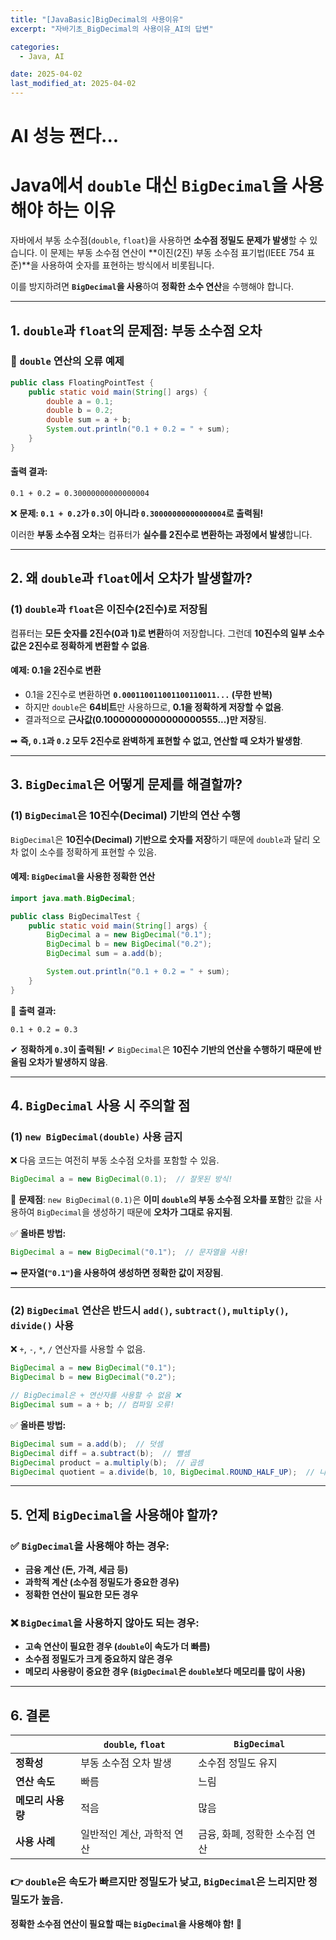 ```yaml
---
title: "[JavaBasic]BigDecimal의 사용이유"
excerpt: "자바기초_BigDecimal의 사용이유_AI의 답변"

categories:
  - Java, AI

date: 2025-04-02
last_modified_at: 2025-04-02
---
```


# AI 성능 쩐다...

# **Java에서 `double` 대신 `BigDecimal`을 사용해야 하는 이유**

자바에서 부동 소수점(`double`, `float`)을 사용하면 **소수점 정밀도 문제가 발생**할 수 있습니다. 이 문제는 부동 소수점 연산이 **이진(2진) 부동 소수점 표기법(IEEE 754 표준)**을 사용하여 숫자를 표현하는 방식에서 비롯됩니다.

이를 방지하려면 **`BigDecimal`을 사용**하여 **정확한 소수 연산**을 수행해야 합니다.

---

## **1. `double`과 `float`의 문제점: 부동 소수점 오차**

### **🔹 `double` 연산의 오류 예제**

```java
public class FloatingPointTest {
    public static void main(String[] args) {
        double a = 0.1;
        double b = 0.2;
        double sum = a + b;
        System.out.println("0.1 + 0.2 = " + sum);
    }
}
```

#### **출력 결과:**

```
0.1 + 0.2 = 0.30000000000000004
```

❌ **문제: `0.1 + 0.2`가 `0.3`이 아니라 `0.30000000000000004`로 출력됨!**

이러한 **부동 소수점 오차**는 컴퓨터가 **실수를 2진수로 변환하는 과정에서 발생**합니다.

---

## **2. 왜 `double`과 `float`에서 오차가 발생할까?**

### **(1) `double`과 `float`은 이진수(2진수)로 저장됨**

컴퓨터는 **모든 숫자를 2진수(0과 1)로 변환**하여 저장합니다. 그런데 **10진수의 일부 소수 값은 2진수로 정확하게 변환할 수 없음**.

#### **예제: 0.1을 2진수로 변환**

- 0.1을 2진수로 변환하면 **`0.000110011001100110011...` (무한 반복)**
- 하지만 `double`은 **64비트**만 사용하므로, **0.1을 정확하게 저장할 수 없음**.
- 결과적으로 **근사값(0.10000000000000000555...)만 저장**됨.

➡ **즉, `0.1`과 `0.2` 모두 2진수로 완벽하게 표현할 수 없고, 연산할 때 오차가 발생함**.

---

## **3. `BigDecimal`은 어떻게 문제를 해결할까?**

### **(1) `BigDecimal`은 10진수(Decimal) 기반의 연산 수행**

`BigDecimal`은 **10진수(Decimal) 기반으로 숫자를 저장**하기 때문에 `double`과 달리 오차 없이 소수를 정확하게 표현할 수 있음.

#### **예제: `BigDecimal`을 사용한 정확한 연산**

```java
import java.math.BigDecimal;

public class BigDecimalTest {
    public static void main(String[] args) {
        BigDecimal a = new BigDecimal("0.1");
        BigDecimal b = new BigDecimal("0.2");
        BigDecimal sum = a.add(b);

        System.out.println("0.1 + 0.2 = " + sum);
    }
}
```

🔹 **출력 결과:**

```
0.1 + 0.2 = 0.3
```

✔ **정확하게 `0.3`이 출력됨!**
✔ `BigDecimal`은 **10진수 기반의 연산을 수행하기 때문에 반올림 오차가 발생하지 않음**.

---

## **4. `BigDecimal` 사용 시 주의할 점**

### **(1) `new BigDecimal(double)` 사용 금지**

❌ 다음 코드는 여전히 부동 소수점 오차를 포함할 수 있음.

```java
BigDecimal a = new BigDecimal(0.1);  // 잘못된 방식!
```

🔹 **문제점**: `new BigDecimal(0.1)`은 **이미 `double`의 부동 소수점 오차를 포함**한 값을 사용하여 `BigDecimal`을 생성하기 때문에 **오차가 그대로 유지됨**.

✅ **올바른 방법:**

```java
BigDecimal a = new BigDecimal("0.1");  // 문자열을 사용!
```

➡ **문자열(`"0.1"`)을 사용하여 생성하면 정확한 값이 저장됨**.

---

### **(2) `BigDecimal` 연산은 반드시 `add()`, `subtract()`, `multiply()`, `divide()` 사용**

❌ `+`, `-`, `*`, `/` 연산자를 사용할 수 없음.

```java
BigDecimal a = new BigDecimal("0.1");
BigDecimal b = new BigDecimal("0.2");

// BigDecimal은 + 연산자를 사용할 수 없음 ❌
BigDecimal sum = a + b; // 컴파일 오류!
```

✅ **올바른 방법:**

```java
BigDecimal sum = a.add(b);  // 덧셈
BigDecimal diff = a.subtract(b);  // 뺄셈
BigDecimal product = a.multiply(b);  // 곱셈
BigDecimal quotient = a.divide(b, 10, BigDecimal.ROUND_HALF_UP);  // 나눗셈 (반올림 필요)
```

---

## **5. 언제 `BigDecimal`을 사용해야 할까?**

### ✅ `BigDecimal`을 사용해야 하는 경우:

- **금융 계산 (돈, 가격, 세금 등)**
- **과학적 계산 (소수점 정밀도가 중요한 경우)**
- **정확한 연산이 필요한 모든 경우**

### ❌ `BigDecimal`을 사용하지 않아도 되는 경우:

- **고속 연산이 필요한 경우 (`double`이 속도가 더 빠름)**
- **소수점 정밀도가 크게 중요하지 않은 경우**
- **메모리 사용량이 중요한 경우 (`BigDecimal`은 `double`보다 메모리를 많이 사용)**

---

## **6. 결론**

|                   | `double`, `float`          | `BigDecimal`                   |
| ----------------- | -------------------------- | ------------------------------ |
| **정확성**        | 부동 소수점 오차 발생      | 소수점 정밀도 유지             |
| **연산 속도**     | 빠름                       | 느림                           |
| **메모리 사용량** | 적음                       | 많음                           |
| **사용 사례**     | 일반적인 계산, 과학적 연산 | 금융, 화폐, 정확한 소수점 연산 |

### **👉 `double`은 속도가 빠르지만 정밀도가 낮고, `BigDecimal`은 느리지만 정밀도가 높음.**

**정확한 소수점 연산이 필요할 때는 `BigDecimal`을 사용해야 함!** 🚀
